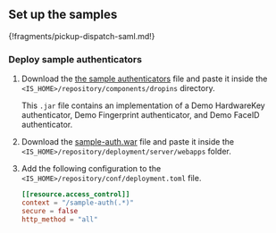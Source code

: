 ## Set up the samples

{!fragments/pickup-dispatch-saml.md!}

### Deploy sample authenticators

1.  Download the [the sample authenticators](../../assets/attachments/org.wso2.carbon.identity.sample.extension.authenticators-5.10.0.jar) file and paste it inside the `<IS_HOME>/repository/components/dropins` directory.

    This `.jar` file contains an implementation of a Demo HardwareKey authenticator, Demo Fingerprint authenticator, and Demo FaceID authenticator.
            
2.  Download the [sample-auth.war](https://github.com/wso2/samples-is/releases/download/v4.1.0/sample-auth.war) file and paste it inside the `<IS_HOME>/repository/deployment/server/webapps` folder.  

3. Add the following configuration to the `<IS_HOME>/repository/conf/deployment.toml` file. 

    ``` toml
    [[resource.access_control]]
    context = "/sample-auth(.*)"
    secure = false
    http_method = "all"
    ```